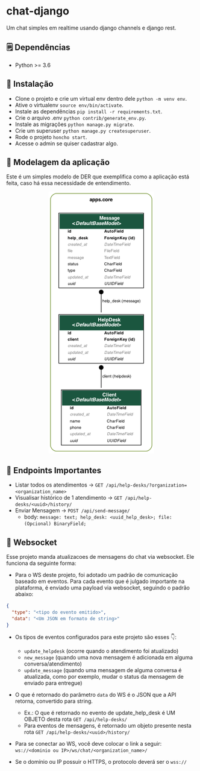 # chat-django

Um chat simples em realtime usando django channels e django rest.

## 🗒 Dependências

- Python >= 3.6

## 🔧 Instalação

- Clone o projeto e crie um virtual env dentro dele ```python -m venv env```.
- Ative o virtualenv ```source env/bin/activate```.
- Instale as dependências ```pip install -r requirements.txt```.
- Crie o arquivo .env ```python contrib/generate_env.py```.
- Instale as migrações ```python manage.py migrate```.
- Crie um superuser ```python manage.py createsuperuser```.
- Rode o projeto ```honcho start```.
- Acesse o admin se quiser cadastrar algo.

## 🎨 Modelagem da aplicação

Este é um simples modelo de DER que exemplifica como a aplicação está feita, caso há essa necessidade de entendimento.

<p align="center">
  <img src="https://github.com/gabrielloliveira/chat-django/blob/master/gh-images/diagrama-core.png" alt="Diagrama DER da aplicação">
</p>

## 📱 Endpoints Importantes

- Listar todos os atendimentos -> ```GET /api/help-desks/?organization=<organization_name>```
- Visualisar histórico de 1 atendimento -> ```GET /api/help-desks/<uuid>/history/```
- Enviar Mensagem -> ```POST /api/send-message/```
    - body: ```message: text; help_desk: <uuid_help_desk>; file: (Opcional) BinaryField;```


## 🚀 Websocket

Esse projeto manda atualizacoes de mensagens do chat via websocket. Ele funciona da seguinte forma:

- Para o WS deste projeto, foi adotado um padrão de comunicação baseado em eventos. Para cada evento que é julgado
  importante na plataforma, é enviado uma payload via websocket, seguindo o padrão abaixo:
```json
{
  "type": "<tipo do evento emitido>",
  "data": "<Um JSON em formato de string>"
}
```
- Os tipos de eventos configurados para este projeto são esses 👇:
  - ```update_helpdesk``` (ocorre quando o atendimento foi atualizado)
  - ```new_message``` (quando uma nova mensagem é adicionada em alguma conversa/atendimento)
  - ```update_message``` (quando uma mensagem de alguma conversa é atualizada, como por exemplo, mudar o status da 
    mensagem de enviado para entregue)

- O que é retornado do parâmetro ```data``` do WS é o JSON que a API retorna, convertido para string. 
  - Ex.: O que é retornado no evento de update_help_desk é UM OBJETO desta rota ```GET /api/help-desks/```
  - Para eventos de mensagens, é retornado um objeto presente nesta rota ```GET /api/help-desks/<uuid>/history/```

- Para se conectar ao WS, você deve colocar o link a seguir: ```ws://<dominio ou IP>/ws/chat/<organization_name>/```
- Se o domínio ou IP possuir o HTTPS, o protocolo deverá ser o ```wss://```

